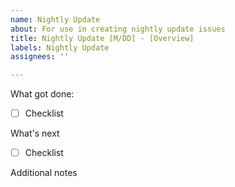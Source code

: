 ```yaml
---
name: Nightly Update
about: For use in creating nightly update issues
title: Nightly Update [M/DD] - [Overview]
labels: Nightly Update
assignees: ''

---
```


What got done:
- [ ] Checklist

What's next
- [ ] Checklist

Additional notes
